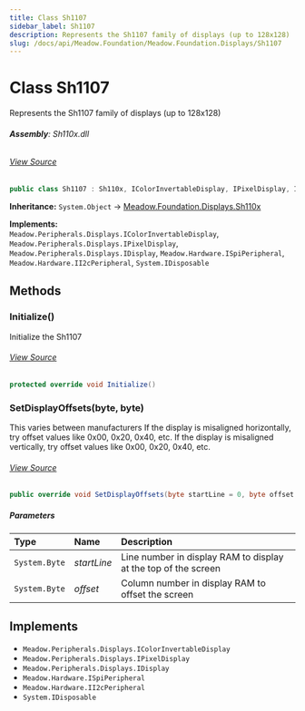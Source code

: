 ```yaml
---
title: Class Sh1107
sidebar_label: Sh1107
description: Represents the Sh1107 family of displays (up to 128x128)
slug: /docs/api/Meadow.Foundation/Meadow.Foundation.Displays/Sh1107
---
```

# Class Sh1107
Represents the Sh1107 family of displays (up to 128x128)

###### **Assembly**: Sh110x.dll
###### [View Source](https://github.com/WildernessLabs/Meadow.Foundation.git/blob/develop/Source/Meadow.Foundation.Peripherals/Displays.Sh110x/Driver/Drivers/Sh1107.cs#L9)
```csharp title="Declaration"
public class Sh1107 : Sh110x, IColorInvertableDisplay, IPixelDisplay, IDisplay, ISpiPeripheral, II2cPeripheral, IDisposable
```
**Inheritance:** `System.Object` -> [Meadow.Foundation.Displays.Sh110x](../Meadow.Foundation.Displays/Sh110x)

**Implements:**  
`Meadow.Peripherals.Displays.IColorInvertableDisplay`, `Meadow.Peripherals.Displays.IPixelDisplay`, `Meadow.Peripherals.Displays.IDisplay`, `Meadow.Hardware.ISpiPeripheral`, `Meadow.Hardware.II2cPeripheral`, `System.IDisposable`

## Methods
### Initialize()
Initialize the Sh1107
###### [View Source](https://github.com/WildernessLabs/Meadow.Foundation.git/blob/develop/Source/Meadow.Foundation.Peripherals/Displays.Sh110x/Driver/Drivers/Sh1107.cs#L56)
```csharp title="Declaration"
protected override void Initialize()
```
### SetDisplayOffsets(byte, byte)
This varies between manufacturers 
If the display is misaligned horizontally, try offset values like 0x00, 0x20, 0x40, etc.
If the display is misaligned vertically, try offset values like 0x00, 0x20, 0x40, etc.
###### [View Source](https://github.com/WildernessLabs/Meadow.Foundation.git/blob/develop/Source/Meadow.Foundation.Peripherals/Displays.Sh110x/Driver/Drivers/Sh1107.cs#L96)
```csharp title="Declaration"
public override void SetDisplayOffsets(byte startLine = 0, byte offset = 0)
```

##### Parameters

| Type | Name | Description |
|:--- |:--- |:--- |
| `System.Byte` | *startLine* | Line number in display RAM to display at the top of the screen |
| `System.Byte` | *offset* | Column number in display RAM to offset the screen |


## Implements

* `Meadow.Peripherals.Displays.IColorInvertableDisplay`
* `Meadow.Peripherals.Displays.IPixelDisplay`
* `Meadow.Peripherals.Displays.IDisplay`
* `Meadow.Hardware.ISpiPeripheral`
* `Meadow.Hardware.II2cPeripheral`
* `System.IDisposable`
